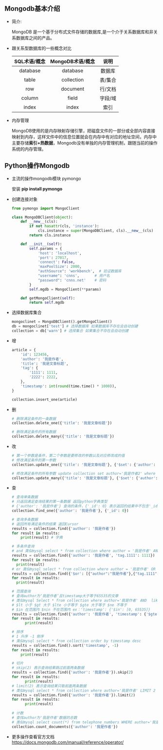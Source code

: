 ## Mongodb基本介绍

- 简介:

  MongoDB 是一个基于分布式文件存储的数据库,是一个介于关系数据库和非关系数据库之间的产品。

- 跟关系型数据库的一些概念对比

  | SQL术语/概念 | MongoDB术语/概念 |  说明   |
  | :----------: | :--------------: | :-----: |
  |   database   |     database     | 数据库  |
  |    table     |    collection    | 表/集合 |
  |     row      |     document     | 行/文档 |
  |    column    |      field       | 字段/域 |
  |    index     |      index       |  索引   |

- 内存管理

  MongoDB使用的是内存映射存储引擎，把磁盘文件的一部分或全部内容直接映射到内存，这样文件中的信息位置就会在内存中有对应的地址空间，内存中主要存储**索引+热数据**，Mongodb没有单独的内存管理机制，跟随当前的操作系统的内存管理。
  
  

## Python操作Mongodb

- 主流的操作mongodb模块 pymongo

  安装 **pip install pymongo**

- 创建连接对象

  ```python
  from pymongo import MongoClient
  
  class MongoDBClient(object):
      def __new__(cls):
          if not hasattr(cls, 'instance'):
              cls.instance = super(MongoDBClient, cls).__new__(cls)
          return cls.instance
  
      def __init__(self):
          self.params = {
              'host': 'localhost',
              'port': 27017,
              'connect': False,
              'maxPoolSize': 2000,
              "authSource": 'workbench',  # 验证数据库
              "username": 'cnns',       # 用户名
              "password": 'cnns.net'    # 密码
          }
          self.mgdb = MongoClient(**params)
  
      def getMongoClient(self):
          return self.mgdb
  ```
  
- 选择数据库集合

  ```python
  mongoclinet = MongoDBClient().getMongoClient()
  db = mongoclinet['test'] # 选择数据库 如果数据库不存在会自动创建
  collection = db['warn'] # 选择集合 如果集合不存在会自动创建
  ```

- 增

  ```python
  article = {
      'id': 123456,
      'author': '我是作者',
      'title': '我是文章标题',
      'tag': {
          '1111': 1111,
          '2222': 2222,
      },
      'timestamp': int(round(time.time() * 1000)),
  }
  
  collection.insert_one(article)
  ```

- 删

  ```python
  # 删除满足条件的一条数据
  collection.delete_one({'title': '我是文章标题'})  
  
  # 删除满足条件的所有数据
  collection.delete_many({'title': '我是文章标题'})  
  ```

- 改

  ```python
  # 第一个参数是条件，第二个参数是要修改的参数以及对应修改成的值 
  # 修改满足条件的第一参数 
  collection.update_one({'title': '我是文章标题'}, {'$set': {'author': '我是作者2'}})
  
  # 修改满足条件的所有参数 update collection set author='我是作者2' where title='我是文章标题'
  collection.update_many({'title': '我是文章标题'}, {'$set': {'author': '我是作者2'}})
  ```

- 查 

  ```python
  # 查询单条数据
  # 只返回满足查询结果的第一条数据 返回python字典类型
  # {'author': '我是作者'} 查询的条件，{'_id': 0} 表示返回的结果中不包含'_id' 字段
  collection.find_one({'author': '我是作者'}, {'_id': 0})
  
  # 查询多条数据 
  # 返回所有满足条件的结果 返回Cursor
  results = collection.find({'author': '我是作者'})
  for result in results:
      print(result) # 字典
  
  # 多条件查询 
  # and 类似mysql select * from collection where author = '我是作者' AND tag = '1111'
  results = collection.find({'author': '我是作者', 'tag.1111': 1111})
  for result in results:
  	print(result)
  # or 类似mysql select * from collection where author = '我是作者' OR tag = '1111'
  results = collection.find({'$or': [{"author":"我是作者"},{"tag.1111": "1111"}]})
  for result in results:
  	print(result)   
  
  # 范围查询 
  # 查询author为‘我是作者’且timestamp大于等于65535的文章 
  # 类似mysql Select * from collection where author='我是作者' AND  likes>=200;
  # $lt 小于 $gt 大于 $lte 小于等于 $gte 大于等于 $ne 不等于 
  # $in 在范围内 $nin 不在范围内 ex：'timestamp': {'$in': [0, 65535]}
  results = collection.find({'author': '我是作者', 'timestamp': {'$gte': 65535}})
  for result in results:
    	print(result)
  
  # 排序 
  # 1 升序 -1 倒序
  # 类似mysql select * from collection order by timestamp desc
  results = collection.find().sort('timestamp', -1)
  for result in results:
      print(result)
  
  # 切片
  # skip(2) 表示查询结果跳过前面两条数据
  results = collection.find({'author': '我是作者'}).skip(2)
  for result in results:
    	print(result)
  # limit(2) 表示查询结果只取前面两条数据
  # 类似mysql select * from collection where author='我是作者' LIMIT 2
  results = collection.find({'author': '我是作者'}).limit(2)
  for result in results:
    	print(result)
      
  # 计数 
  # 查找author为'我是作者'数据的总数
  # 类似mysql select count(*) from telephone_numbers WHERE author='我是作者'
  collection.count_documents({'author': '我是作者'})
  ```

- 更多操作查看官方文档 https://docs.mongodb.com/manual/reference/operator/


